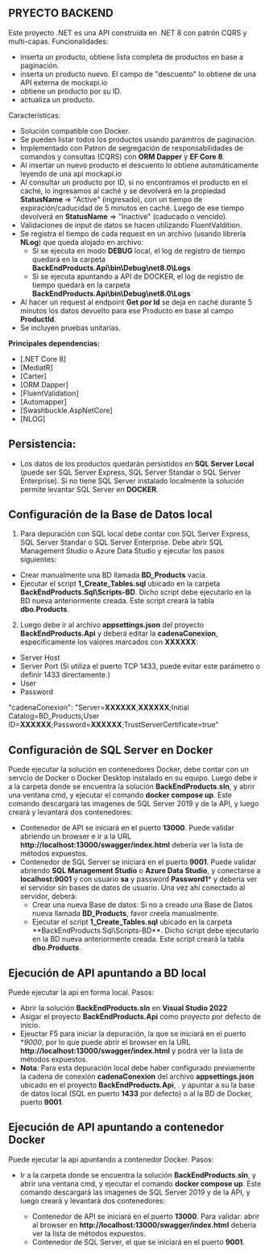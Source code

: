 ## PRYECTO BACKEND ##
Este proyecto .NET es una API construida en .NET 8 con patrón CQRS y multi-capas. Funcionalidades:
- inserta un producto, obtiene lista completa de productos en base a paginación.
- inserta un producto nuevo. El campo de "descuento" lo obtiene de una API externa de mockapi.io
- obtiene un producto por su ID.
- actualiza un producto.


Características:
- Solución compatible con Docker.
- Se pueden listar todos los productos usando parámtros de paginación.
- Implementado con Patron de segregación de responsabilidades de comandos y consultas (CQRS) con **ORM Dapper** y **EF Core 8**.
- Al insertar un nuevo producto el descuento lo obtiene automáticamente leyendo de una api mockapi.io
- Al consultar un producto por ID, si no encontramos el producto en el caché, lo ingresamos al caché y se devolverá en la propiedad **StatusName** => "Active" (ingresado), con un tiempo de expiración/caducidad de 5 minutos en caché. Luego de ese tiempo devolverá en **StatusName** => "Inactive" (caducado o vencido).
- Validaciones de input de datos se hacen utilizando FluentValdition.
- Se registra el tiempo de cada request en un archivo (usando librería **NLog**) que queda alojado en archivo:
  - Si se ejecuta en modo **DEBUG** local, el log de registro de tiempo quedará en la carpeta **BackEndProducts.Api\bin\Debug\net8.0\Logs**
  - Si se ejecuta apuntando a API de DOCKER, el log de registro de tiempo quedará en la carpeta **BackEndProducts.Api\bin\Debug\net8.0\Logs**
- Al hacer un request al endpoint **Get por Id** se deja en caché durante 5 minutos los datos devuelto para ese Producto en base al campo **ProductId**.
- Se incluyen pruebas unitarias.


**Principales dependencias:**
- [.NET Core 8]
- [MediatR]
- [Carter]
- [ORM Dapper]
- [FluentValidation]
- [Automapper]
- [Swashbuckle.AspNetCore]
- [NLOG]

## Persistencia: ##
- Los datos de los productos quedarán persistidos en **SQL Server Local** (puede ser SQL Server Express, SQL Server Standar o SQL Server Enterprise). Si no tiene SQL Server instalado localmente la solución permite levantar SQL Server en **DOCKER**.

## Configuración de la Base de Datos local ##

1. Para depuración con SQL local debe contar con SQL Server Express, SQL Server Standar o SQL Server Enterprise. Debe abrir SQL Management Studio o Azure Data Studio y ejecutar los pasos siguientes:
- Crear manualmente una BD llamada **BD_Products** vacía.
- Ejecutar el script **1_Create_Tables.sql** ubicado en la carpeta **BackEndProducts.Sql\Scripts-BD**. Dicho script debe ejecutarlo en la BD nueva anteriormente creada. Este script creará la tabla **dbo.Products**.
 

2. Luego debe ir al archivo **appsettings.json** del proyecto **BackEndProducts.Api** y deberá editar la **cadenaConexion**, específicamente los valores marcados con **XXXXXX**:

- Server Host
- Server Port (Si utiliza el puerto TCP 1433, puede evitar este parámetro o definir 1433 directamente.)
- User
- Password

"cadenaConexion": "Server=**XXXXXX**,**XXXXXX**;Initial Catalog=BD_Products;User ID=**XXXXXX**;Password=**XXXXXX**;TrustServerCertificate=true"


## Configuración de SQL Server en Docker ##

Puede ejecutar la solución en contenedores Docker, debe contar con un servcio de Docker o Docker Desktop instalado en su equipo. Luego debe ir a la carpeta donde se encuentra la solución **BackEndProducts.sln**, y abrir una ventana cmd, y ejecutar el comando  **docker compose up**. Este comando descargará las imagenes de SQL Server 2019 y de la API, y luego creará y levantará dos contenedores: 

- Contenedor de API se iniciará en el puerto **13000**. Puede validar abriendo un browser e ir a la URL **http://localhost:13000/swagger/index.html** debería ver la lista de métodos expuestos.
- Contenedor de SQL Server se iniciará en el puerto **9001**. Puede validar abriendo **SQL Management Studio** o **Azure Data Studio**, y conectarse a **localhost:9001** y con usuario **sa** y password **Password1*** y debería ver el servidor sin bases de datos de usuario. Una vez ahí conectado al servidor, deberá: 
  - Crear una nueva Base de datos: Si no a creado una Base de Datos nueva llamada **BD_Products**, favor creela manualmente. 
  - Ejecutar el script **1_Create_Tables.sql** ubicado en la carpeta **BackEndProducts.Sql\Scripts-BD\**. Dicho script debe ejecutarlo en la BD nueva anteriormente creada. Este script creará la tabla **dbo.Products**. 

## Ejecución de API apuntando a BD local ##
Puede ejecutar la api en forma local. Pasos:
- Abrir la solución **BackEndProducts.sln** en **Visual Studio 2022**
- Asigar el proyecto **BackEndProducts.Api** como proyecto por defecto de inicio.
- Ejeuctar F5 para iniciar la depuración, la que se iniciará en el puerto **9000*, por lo que puede abrir el browser en la URL **http://localhost:13000/swagger/index.html** y podrá ver la lista de métodos expuestos.
- **Nota**: Para esta depuración local debe haber configurado previamente la cadena de conexión **cadenaConexion** del archivo **appsettings.json** ubicado en el proyecto **BackEndProducts.Api**, . y apuntar a su la base de datos local (SQL en puerto **1433** por defecto) o al la BD de Docker, puerto **9001**.


## Ejecución de API apuntando a contenedor Docker ##
Puede ejecutar la api apuntando a contenedor Docker. Pasos:
- Ir a la carpeta donde se encuentra la solución **BackEndProducts.sln**, y abrir una ventana cmd, y ejecutar el comando **docker compose up**. Este comando descargará las imagenes de SQL Server 2019 y de la API, y luego creará y levantará dos contenedores: 

  - Contenedor de API se iniciará en el puerto **13000**. Para validar: abrir al browser en **http://localhost:13000/swagger/index.html** debería ver la lista de métodos expuestos.
  - Contenedor de SQL Server, el que se iniciará en el puerto **9001**.

